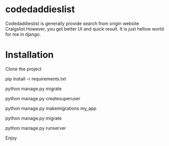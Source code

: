 # codedaddieslist
Codedaddieslist is generally provide search from origin website Craigslist.However, you get better UI and quick result.
It is just hellow world for me in django.

# Installation
Clone the project

pip install -r requirements.txt

python manage.py migrate

python manage.py createsuperuser

python manage.py makemigrations my_app

python manage.py migrate

python manage.py runserver

Enjoy
